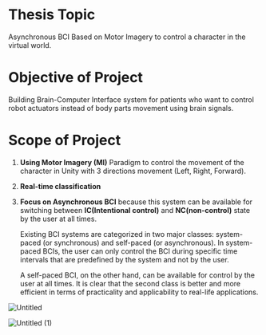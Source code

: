 # Thesis Topic

Asynchronous BCI Based on Motor Imagery to control a character in the virtual world.

# Objective of Project

Building Brain-Computer Interface system for patients who want to control robot actuators instead of body parts movement using brain signals.

# Scope of Project

1. **Using Motor Imagery (MI)** Paradigm to control the movement of the character in Unity with 3 directions movement (Left, Right, Forward). 
2. **Real-time classification**
3. **Focus on Asynchronous BCI** because this system can be available for switching between **IC(Intentional control)** and **NC(non-control)** state by the user at all times.
    
    Existing BCI systems are categorized in two major classes: system-paced (or synchronous) and self-paced (or asynchronous).
    In system-paced BCIs, the user can only control the BCI during specific time intervals that are predefined by the system and not by the user.
    
    A self-paced BCI, on the other hand, can be available for control by the user at all times. It is clear that the second class is better and more efficient in terms of practicality and applicability to real-life applications.

![Untitled](https://github.com/pipogood/Senior_Thesis/assets/82525600/8a55ebf9-20a8-40f8-b73e-f78c0163b384)

![Untitled (1)](https://github.com/pipogood/Senior_Thesis/assets/82525600/64908aaf-4626-4f74-9571-23beadf99890)
